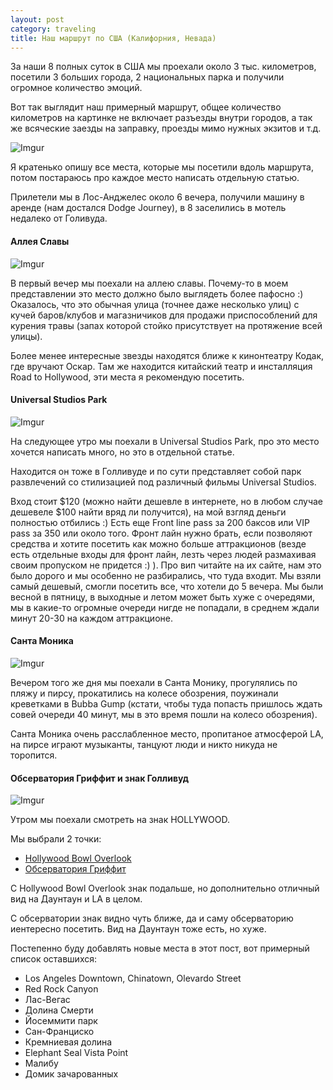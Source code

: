 ```yaml
---
layout: post
category: traveling
title: Наш маршрут по США (Калифорния, Невада)
---
```


За наши 8 полных суток в США мы проехали около 3 тыс. километров, посетили 3 больших города, 
2 национальных парка и получили огромное количество эмоций.

Вот так выглядит наш примерный маршрут, общее количество километров на картинке не включает разъезды внутри городов, а так же всяческие заезды на заправку, проезды мимо нужных экзитов и т.д. 

![Imgur](http://i.imgur.com/SC3HJOt.png)

Я кратенько опишу все места, которые мы посетили вдоль маршрута, потом постараюсь про каждое место написать отдельную статью.

Прилетели мы в Лос-Анджелес около 6 вечера, получили машину в аренде (нам достался Dodge Journey), в 8 заселились в мотель недалеко от Голивуда.

#### Аллея Славы

![Imgur](http://i.imgur.com/rxwCkDx.jpg?3)

В первый вечер мы поехали на аллею славы. Почему-то в моем представлении это место должно было выглядеть более пафосно :) 
Оказалось, что это обычная улица (точнее даже несколько улиц) с кучей баров/клубов и 
магазничиков для продажи приспособлений для курения травы (запах которой стойко присутствует на протяжение всей улицы).

Более менее интересные звезды находятся ближе к кинонтеатру Кодак, где вручают Оскар. Там же находится китайский театр и 
инсталляция Road to Hollywood, эти места я рекомендую посетить.

#### Universal Studios Park

![Imgur](http://i.imgur.com/dUkxt8z.jpg?1)

На следующее утро мы поехали в Universal Studios Park, про это место хочется написать много, но это в отдельной статье.

Находится он тоже в Голливуде и по сути представляет собой парк развлечений со стилизацией под различный фильмы Universal Studios.

Вход стоит $120 (можно найти дешевле в интернете, но в любом случае дешевеле $100 найти вряд ли получится), 
на мой взгляд деньги полностью отбились :) Есть еще Front line pass за 200 баксов или VIP pass за 350 или около того. 
Фронт лайн нужно брать, если позволяют средства и хотите посетить как можно больше аттракционов 
(везде есть отдельные входы для фронт лайн, лезть через людей размахивая своим пропуском не придется :) ).
Про вип читайте на их сайте, 
нам это было дорого и мы особенно не разбирались, что туда входит. 
Мы взяли самый дешевый, смогли посетить все, что хотели до 5 вечера. Мы были весной в пятницу, 
в выходные и летом может быть хуже с очередями, мы в какие-то огромные очереди нигде не попадали, 
в среднем ждали минут 20-30 на каждом аттракционе.

#### Санта Моника

![Imgur](http://i.imgur.com/CRypJHi.jpg?1)

Вечером того же дня мы поехали в Санта Монику, прогулялись по пляжу и пирсу, прокатились на колесе обозрения, 
поужинали креветками в Bubba Gump (кстати, чтобы туда попасть пришлось ждать совей очереди 40 минут, 
мы в это время пошли на колесо обозрения).

Санта Моника очень расслабленное место, пропитаное атмосферой LA, на пирсе играют музыканты, танцуют люди и никто никуда не торопится.

#### Обсерватория Гриффит и знак Голливуд

![Imgur](http://i.imgur.com/2W6IH3Y.jpg?1)

Утром мы поехали смотреть на знак HOLLYWOOD.

Мы выбрали 2 точки:

- [Hollywood Bowl Overlook](https://www.google.com/maps/place/Jerome+C.+Daniel+Overlook+above+the+Hollywood+Bowl/@34.116428,-118.3426948,19z/data=!3m1!4b1!4m5!3m4!1s0x80c2bf03177f5493:0x533e62532a2c318!8m2!3d34.116428!4d-118.3421476)
- [Обсерватория Гриффит](https://www.google.com/maps/place/%D0%9E%D0%B1%D1%81%D0%B5%D1%80%D0%B2%D0%B0%D1%82%D0%BE%D1%80%D0%B8%D1%8F+%D0%93%D1%80%D0%B8%D1%84%D1%84%D0%B8%D1%82/@34.1232403,-118.312458,14.57z/data=!4m12!1m6!3m5!1s0x80c2bf03177f5493:0x533e62532a2c318!2sJerome+C.+Daniel+Overlook+above+the+Hollywood+Bowl!8m2!3d34.116428!4d-118.3421476!3m4!1s0x0:0x73ff07b1c2d6dadc!8m2!3d34.1184354!4d-118.300395)

С Hollywood Bowl Overlook знак подальше, но дополнительно отличный вид на Даунтаун и LA в целом.

С обсерватории знак видно чуть ближе, да и саму обсерваторию иентересно посетить. Вид на Даунтаун тоже есть, но хуже.


Постепенно буду добавлять новые места в этот пост, вот примерный список оставшихся: 
- Los Angeles Downtown, Chinatown, Olevardo Street
- Red Rock Canyon
- Лас-Вегас
- Долина Смерти
- Йосеммити парк
- Сан-Франциско
- Кремниевая долина
- Elephant Seal Vista Point
- Малибу
- Домик зачарованных



